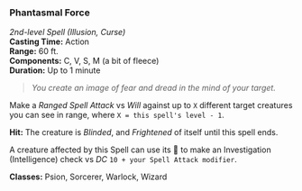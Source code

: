 ### Phantasmal Force  
*2nd-level Spell (Illusion, Curse)*  
**Casting Time:** Action  
**Range:** 60 ft.  
**Components:** C, V, S, M (a bit of fleece)  
**Duration:** Up to 1 minute  

> *You create an image of fear and dread in the mind of your target.*

Make a *Ranged Spell Attack* vs *Will* against up to `X` different target creatures you can see in range, where `X = this spell's level - 1`.

**Hit:** The creature is *Blinded*, and *Frightened* of itself until this spell ends.  

A creature affected by this Spell can use its 🔷 to make an Investigation (Intelligence) check vs *DC* `10 + your Spell Attack modifier`.

**Classes:** Psion, Sorcerer, Warlock, Wizard

